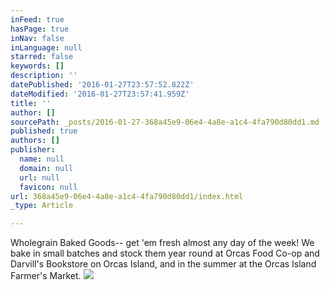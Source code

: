 ```yaml
---
inFeed: true
hasPage: true
inNav: false
inLanguage: null
starred: false
keywords: []
description: ''
datePublished: '2016-01-27T23:57:52.822Z'
dateModified: '2016-01-27T23:57:41.959Z'
title: ''
author: []
sourcePath: _posts/2016-01-27-368a45e9-06e4-4a8e-a1c4-4fa790d80dd1.md
published: true
authors: []
publisher:
  name: null
  domain: null
  url: null
  favicon: null
url: 368a45e9-06e4-4a8e-a1c4-4fa790d80dd1/index.html
_type: Article

---
```

Wholegrain Baked Goods-- get 'em fresh almost any day of the week! We bake in small batches and stock them year round at Orcas Food Co-op and Darvill's Bookstore on Orcas Island, and in the summer at the Orcas Island Farmer's Market.
![](https://the-grid-user-content.s3-us-west-2.amazonaws.com/da4474d3-9458-4c8e-aadd-3c7ecfc1795c.jpg)